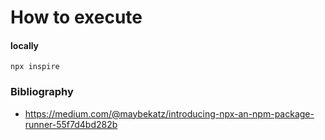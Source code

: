 # How to execute

#### locally

```
npx inspire
```

### Bibliography

* https://medium.com/@maybekatz/introducing-npx-an-npm-package-runner-55f7d4bd282b
